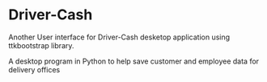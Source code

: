 # Driver-Cash
Another User interface for Driver-Cash desketop application using ttkbootstrap library.


A desktop program in Python to help save customer and employee data for delivery offices
